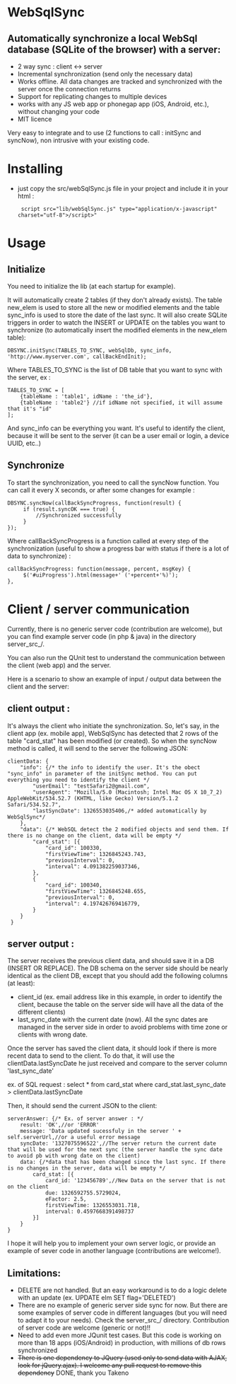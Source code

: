 WebSqlSync 
=====================
Automatically synchronize a local WebSql database (SQLite of the browser) with a server:
------------------

 - 2 way sync : client <-> server
 - Incremental synchronization (send only the necessary data)
 - Works offline. All data changes are tracked and synchronized with the server once the connection returns
 - Support for replicating changes to multiple devices
 - works with any JS web app or phonegap app (iOS, Android, etc.), without changing your code
 - MIT licence

Very easy to integrate and to use (2 functions to call : initSync and syncNow), non intrusive with your existing code.

Installing
==========

 - just copy the src/webSqlSync.js file in your project and include it in your html :
 
        script src="lib/webSqlSync.js" type="application/x-javascript" charset="utf-8">/script>"


Usage
=============

## Initialize
You need to initialize the lib (at each startup for example).

It will automatically create 2 tables (if they don't already exists). The table new_elem is used to store all the new or modified elements and the table sync_info is used to store the date of the last sync. It will also create SQLite triggers in order to watch the INSERT or UPDATE on the tables you want to synchronize (to automatically insert the modified elements in the new_elem table):

    DBSYNC.initSync(TABLES_TO_SYNC, webSqlDb, sync_info, 'http://www.myserver.com', callBackEndInit);

Where TABLES_TO_SYNC is the list of DB table that you want to sync with the server, ex :

    TABLES_TO_SYNC = [
        {tableName : 'table1', idName : 'the_id'},
        {tableName : 'table2'} //if idName not specified, it will assume that it's "id"
    ];

And sync_info can be everything you want. It's useful to identify the client, because it will be sent to the server (it can be a user email or login, a device UUID, etc..)

## Synchronize
To start the synchronization, you need to call the syncNow function. You can call it every X seconds, or after some changes for example :

    DBSYNC.syncNow(callBackSyncProgress, function(result) {
         if (result.syncOK === true) {
             //Synchronized successfully
         }
    });
	
Where callBackSyncProgress is a function called at every step of the synchronization (useful to show a progress bar with status if there is a lot of data to synchronize) :

    callBackSyncProgress: function(message, percent, msgKey) {
         $('#uiProgress').html(message+' ('+percent+'%)');
    },

Client / server communication
=============
Currently, there is no generic server code (contribution are welcome), but you can find  example server code (in php & java) in the directory server_src_/.

You can also run the QUnit test to understand the communication between the client (web app) and the server. 

Here is a scenario to show an example of input / output data between the client and the server:

## client output :
It's always the client who initiate the synchronization. So, let's say, in the client app (ex. mobile app), WebSqlSync has detected that 2 rows of the table "card_stat" has been modified (or created). So when the syncNow method is called, it will send to the server the following JSON:

	clientData: {
	    "info": {/* the info to identify the user. It's the obect "sync_info" in parameter of the initSync method. You can put everything you need to identify the client */
	        "userEmail": "testSafari2@gmail.com",
	        "userAgent": "Mozilla/5.0 (Macintosh; Intel Mac OS X 10_7_2) AppleWebKit/534.52.7 (KHTML, like Gecko) Version/5.1.2 Safari/534.52.7",
	        "lastSyncDate": 1326553035406,/* added automatically by WebSqlSync*/
	    },
	    "data": {/* WebSQL detect the 2 modified objects and send them. If there is no change on the client, data will be empty */
	        "card_stat": [{
	            "card_id": 100330,
	            "firstViewTime": 1326845243.743,
	            "previousInterval": 0,
	            "interval": 4.091382259037346,
	        },
	        {
	            "card_id": 100340,
	            "firstViewTime": 1326845248.655,
	            "previousInterval": 0,
	            "interval": 4.197426769416779,
	        }
	    }
	 }

## server output :
The server receives the previous client data, and should save it in a DB (INSERT OR REPLACE). 
The DB schema on the server side should be nearly identical as the client DB, except that you should add the following columns (at least):
 - client_id (ex. email address like in this example, in order to identify the client, because the table on the server side will have all the data of the different clients)
 - last_sync_date with the current date (now). All the sync dates are managed in the server side in order to avoid problems with time zone or clients with wrong date.

Once the server has saved the client data, it should look if there is more recent data to send to the client. 
To do that, it will use the clientData.lastSyncDate he just received and compare to the server column 'last_sync_date' 

ex. of SQL request : select * from card_stat where card_stat.last_sync_date > clientData.lastSyncDate

Then, it should send the current JSON to the client:

    serverAnswer: {/* Ex. of server answer : */
        result: 'OK',//or 'ERROR'
        message: 'Data updated sucessfuly in the server ' + self.serverUrl,//or a useful error message
        syncDate: '1327075596522',//The server return the current date that will be used for the next sync (the server handle the sync date to avoid pb with wrong date on the client)
        data: {/*data that has been changed since the last sync. If there is no changes in the server, data will be empty */
            card_stat: [{
                card_id: '123456789',//New Data on the server that is not on the client
                due: 1326592755.5729024,
                eFactor: 2.5,
                firstViewTime: 1326553031.718,
                interval: 0.4597668391498737
            }]
        }
    }


I hope it will help you to implement your own server logic, or provide an example of sever code in another language (contributions are welcome!).


## Limitations:

 - DELETE are not handled. But an easy workaround is to do a logic delete with an update (ex. UPDATE elm SET flag='DELETED')
 - There are no example of generic server side sync for now. But there are some examples of server code in different languages (but you will need to adapt it to your needs). Check the server_src_/ directory. Contribution of server code are welcome (generic or not)!!
 - Need to add even more JQunit test cases. But this code is working on more than 18 apps (iOS/Android) in production, with millions of db rows synchronized
 - ~~There is one dependency to JQuery (used only to send data with AJAX, look for jQuery.ajax). I welcome any pull request to remove this dependency~~ DONE, thank you Takeno
